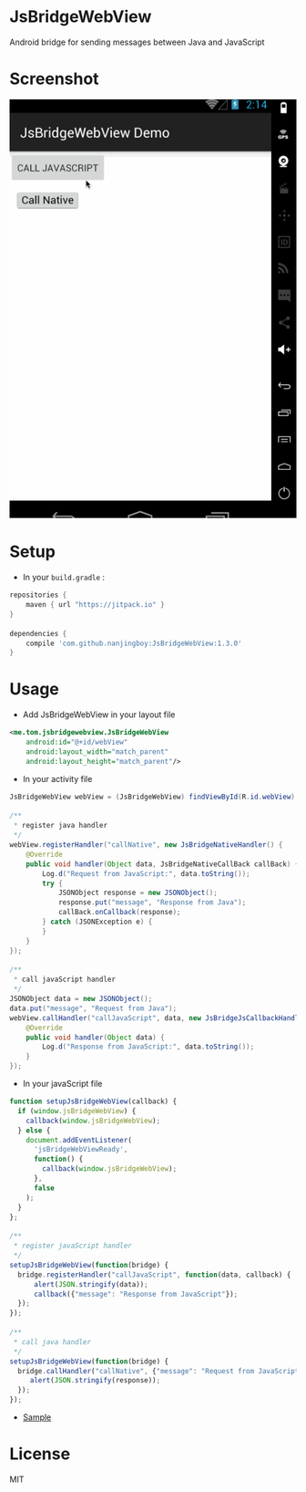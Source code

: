 # JsBridgeWebView

Android bridge for sending messages between Java and JavaScript

# Screenshot

![JsBridgeWebView Screenshot](Screenshot.gif)

# Setup

* In your `build.gradle` :

```gradle
repositories {
    maven { url "https://jitpack.io" }
}

dependencies {
    compile 'com.github.nanjingboy:JsBridgeWebView:1.3.0'
}
```

# Usage

* Add JsBridgeWebView in your layout file

```xml
<me.tom.jsbridgewebview.JsBridgeWebView
    android:id="@+id/webView"
    android:layout_width="match_parent"
    android:layout_height="match_parent"/>
```

* In your activity file

```java
JsBridgeWebView webView = (JsBridgeWebView) findViewById(R.id.webView);

/**
 * register java handler
 */
webView.registerHandler("callNative", new JsBridgeNativeHandler() {
    @Override
    public void handler(Object data, JsBridgeNativeCallBack callBack) {
        Log.d("Request from JavaScript:", data.toString());
        try {
            JSONObject response = new JSONObject();
            response.put("message", "Response from Java");
            callBack.onCallback(response);
        } catch (JSONException e) {
        }
    }
});

/**
 * call javaScript handler
 */
JSONObject data = new JSONObject();
data.put("message", "Request from Java");
webView.callHandler("callJavaScript", data, new JsBridgeJsCallbackHandler() {
    @Override
    public void handler(Object data) {
        Log.d("Response from JavaScript:", data.toString());
    }
});
```

* In your javaScript file

```javascript
function setupJsBridgeWebView(callback) {
  if (window.jsBridgeWebView) {
    callback(window.jsBridgeWebView);
  } else {
    document.addEventListener(
      'jsBridgeWebViewReady',
      function() {
        callback(window.jsBridgeWebView);
      },
      false
    );
  }
};

/**
 * register javaScript handler
 */
setupJsBridgeWebView(function(bridge) {
  bridge.registerHandler("callJavaScript", function(data, callback) {
      alert(JSON.stringify(data));
      callback({"message": "Response from JavaScript"});
  });
});

/**
 * call java handler
 */
setupJsBridgeWebView(function(bridge) {
  bridge.callHandler("callNative", {"message": "Request from JavaScript"}, function(response) {
     alert(JSON.stringify(response));
  });
});
```


* [Sample](sample/src/main)

# License

MIT